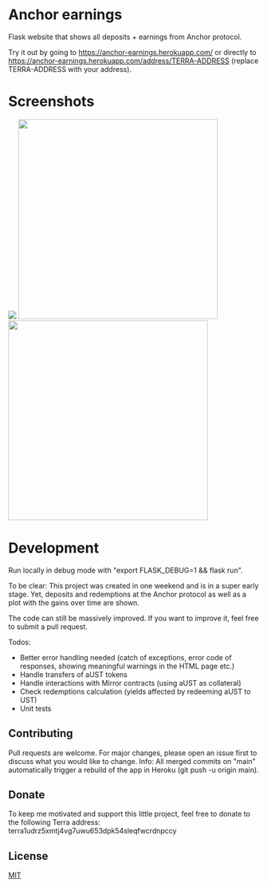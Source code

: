 # Anchor earnings

Flask website that shows all deposits + earnings from Anchor protocol.

Try it out by going to https://anchor-earnings.herokuapp.com/
or directly to https://anchor-earnings.herokuapp.com/address/TERRA-ADDRESS (replace TERRA-ADDRESS with your address).

# Screenshots
![](https://github.com/jensb89/anchor-earnings/raw/imgs/MacScreenShotEarnings.png)
<img src="https://github.com/jensb89/anchor-earnings/raw/imgs/iphoneScreenShotMain.PNG" width="400" />
<img src="https://github.com/jensb89/anchor-earnings/raw/imgs/iphoneScreenShotEarnings.PNG" width="400" />

# Development

Run locally in debug mode with "export FLASK_DEBUG=1 && flask run".

To be clear: This project was created in one weekend and is in a super early stage. 
Yet, deposits and redemptions at the Anchor protocol as well as a plot with the gains over time are shown.

The code can still be massively improved. If you want to improve it, feel free to submit a pull request.

Todos:
 * Better error handling needed (catch of exceptions, error code of responses, showing meaningful warnings in the HTML page etc.)
 * Handle transfers of aUST tokens
 * Handle interactions with Mirror contracts (using aUST as collateral)
 * Check redemptions calculation (yields affected by redeeming aUST to UST)
 * Unit tests

## Contributing

Pull requests are welcome. For major changes, please open an issue first to discuss what you would like to change.
Info: All merged commits on "main" automatically trigger a rebuild of the app in Heroku (git push -u origin main).

## Donate

To keep me motivated and support this little project, feel free to donate to the following Terra address: terra1udrz5xmtj4vg7uwu653dpk54sleqfwcrdnpccy

## License
[MIT](https://choosealicense.com/licenses/mit/)